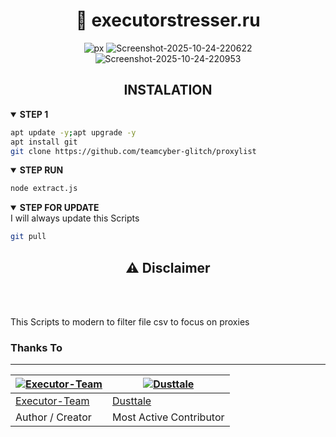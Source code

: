 <h1 align="center">📡 executorstresser.ru </h1> 
<div align="center">

<img src="https://i.ibb.co.com/1Yy6k7kb/px.png" alt="px" border="0">
<img src="https://i.ibb.co.com/Zptv8nRv/Screenshot-2025-10-24-220622.jpg" alt="Screenshot-2025-10-24-220622" border="0">
<img src="https://i.ibb.co.com/DPF9XnSm/Screenshot-2025-10-24-220953.png" alt="Screenshot-2025-10-24-220953" border="0">

</div>
<h2 align="center">INSTALATION</h2>
<div>

<details open>
  <summary><strong> STEP 1 </strong></summary>

  ```bash
  apt update -y;apt upgrade -y
  apt install git
  git clone https://github.com/teamcyber-glitch/proxylist
  ```
  </details>

<details open>
  <summary><strong> STEP RUN </strong></summary>

  ```bash
  node extract.js
  ```
  </details>

 <details open>
   <summary><strong> STEP FOR UPDATE </strong></summary>
 I will always update this Scripts
 
   ```bash
   git pull
   ```
 
 </div>

<div align="center">
  <h2>⚠ Disclaimer</h2><br>
</div>
<br>

This Scripts to modern to filter file csv to focus on proxies

### Thanks To 

---------

[![Executor-Team](https://github.com/teamcyber-glitch.png?size=100)](https://github.com/teamcyber-glitch) | [![Dusttale](https://github.com/AmmarrBN.png?size=100)](https://github.com/AmmarrBN) 
----|----|
[Executor-Team](https://github.com/teamcyber-glitch) | [Dusttale](https://github.com/AmmarrBN) 
Author / Creator | Most Active Contributor 
